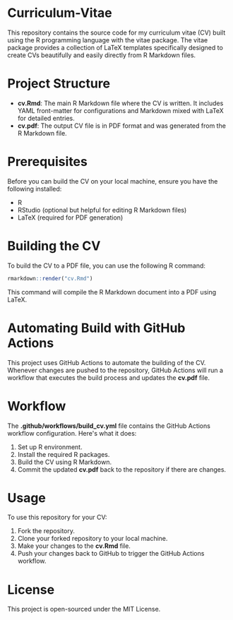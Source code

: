 # Curriculum-Vitae

This repository contains the source code for my curriculum vitae (CV) built using the R programming language with the vitae package. The vitae package provides a collection of LaTeX templates specifically designed to create CVs beautifully and easily directly from R Markdown files.

# Project Structure
* **cv.Rmd**: The main R Markdown file where the CV is written. It includes YAML front-matter for configurations and Markdown mixed with LaTeX for detailed entries.
* **cv.pdf**: The output CV file is in PDF format and was generated from the R Markdown file.

# Prerequisites
Before you can build the CV on your local machine, ensure you have the following installed:
* R
* RStudio (optional but helpful for editing R Markdown files)
* LaTeX (required for PDF generation)

# Building the CV
To build the CV to a PDF file, you can use the following R command:

```R
rmarkdown::render("cv.Rmd") 
```

This command will compile the R Markdown document into a PDF using LaTeX.

# Automating Build with GitHub Actions
This project uses GitHub Actions to automate the building of the CV. Whenever changes are pushed to the repository, GitHub Actions will run a workflow that executes the build process and updates the **cv.pdf** file.

# Workflow
The **.github/workflows/build_cv.yml** file contains the GitHub Actions workflow configuration. Here's what it does:
1. Set up R environment.
2. Install the required R packages.
3. Build the CV using R Markdown.
4. Commit the updated **cv.pdf** back to the repository if there are changes.

# Usage
To use this repository for your CV:
1. Fork the repository.
2. Clone your forked repository to your local machine.
3. Make your changes to the **cv.Rmd** file.
4. Push your changes back to GitHub to trigger the GitHub Actions workflow.

# License
This project is open-sourced under the MIT License.
